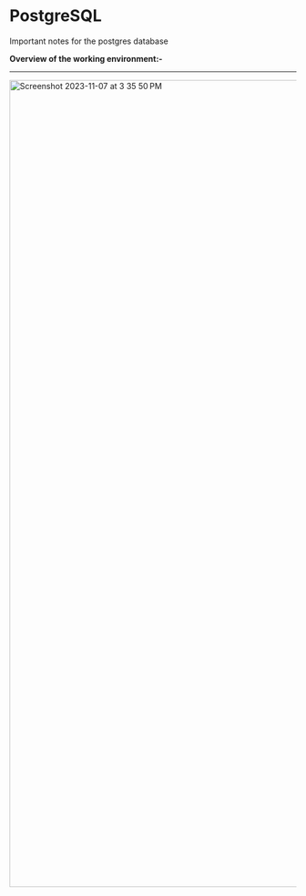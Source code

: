 # PostgreSQL
Important notes for the postgres database 



<b>Overview of the working environment:- </b>
<hr>
<img width="1418" alt="Screenshot 2023-11-07 at 3 35 50 PM" src="https://github.com/HemanthReddy10/PostgreSQL/assets/99050861/2e35d9a5-f7ae-4040-966c-221ca126dc08">
